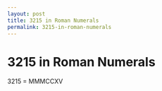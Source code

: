 ```yaml
---
layout: post
title: 3215 in Roman Numerals
permalink: 3215-in-roman-numerals
---
```


# 3215 in Roman Numerals

3215 = MMMCCXV
